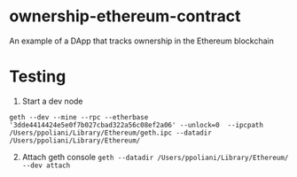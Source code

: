 # ownership-ethereum-contract
An example of a DApp that tracks ownership in the Ethereum blockchain


# Testing

1. Start a dev node

  ```
  geth --dev --mine --rpc --etherbase '3dde4414424e5e0f7b027cbad322a56c08ef2a06' --unlock=0  --ipcpath /Users/ppoliani/Library/Ethereum/geth.ipc --datadir /Users/ppoliani/Library/Ethereum/
  ```

2. Attach geth console
  `geth --datadir /Users/ppoliani/Library/Ethereum/ --dev attach`
